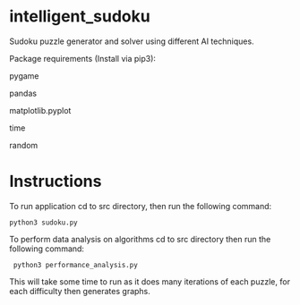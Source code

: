 # intelligent_sudoku
Sudoku puzzle generator and solver using different AI techniques. 

Package requirements (Install via pip3):

pygame

pandas

matplotlib.pyplot

time

random


# Instructions
To run application cd to src directory, then run the following command:

```python3 sudoku.py```

To perform data analysis on algorithms cd to src directory then run the following command:

``` python3 performance_analysis.py```

This will take some time to run as it does many iterations of each puzzle, for each difficulty then generates graphs. 

